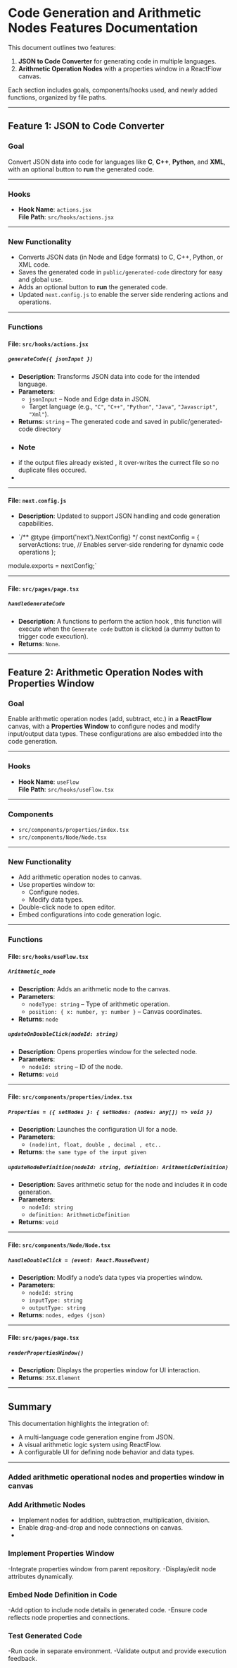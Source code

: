 # Code Generation and Arithmetic Nodes Features Documentation

This document outlines two features:
1. **JSON to Code Converter** for generating code in multiple languages.
2. **Arithmetic Operation Nodes** with a properties window in a ReactFlow canvas.

Each section includes goals, components/hooks used, and newly added functions, organized by file paths.

---

## Feature 1: JSON to Code Converter

### Goal
Convert JSON data into code for languages like **C**, **C++**, **Python**, and **XML**, with an optional button to **run** the generated code.

---

### Hooks

- **Hook Name**: `actions.jsx`  
  **File Path**: `src/hooks/actions.jsx`

---

### New Functionality

- Converts JSON data (in Node and Edge formats) to C, C++, Python, or XML code.
- Saves the generated code in `public/generated-code` directory for easy and global use.
- Adds an optional button to **run** the generated code.
- Updated `next.config.js` to enable the server side rendering actions and operations.

---

### Functions

#### File: `src/hooks/actions.jsx`

##### `generateCode({ jsonInput })`
- **Description**: Transforms JSON data into code for the intended language.
- **Parameters**:
  - `jsonInput` – Node and Edge data in JSON.
  - Target language (e.g., `"C"`, `"C++"`, `"Python"`, `"Java"`, `"Javascript"`, `"Xml"`).
- **Returns**: `string` – The generated code and saved in public/generated-code directory
- ### Note
-   if the output files already existed , it over-writes the currect file so no duplicate files occured.
-   
---

#### File: `next.config.js`

- **Description**: Updated to support JSON handling and code generation capabilities.

- `/** @type {import('next').NextConfig} */
const nextConfig = {
  serverActions: true, // Enables server-side rendering for dynamic code operations
};

module.exports = nextConfig;`

---

#### File: `src/pages/page.tsx`

##### `handleGenerateCode`
- **Description**: A functions to perform the action hook , this function will execute when the `Generate code` button is clicked (a dummy button to trigger code execution).
- **Returns**: `None`.

---

## Feature 2: Arithmetic Operation Nodes with Properties Window

### Goal
Enable arithmetic operation nodes (add, subtract, etc.) in a **ReactFlow** canvas, with a **Properties Window** to configure nodes and modify input/output data types. These configurations are also embedded into the code generation.

---

### Hooks

- **Hook Name**: `useFlow`  
  **File Path**: `src/hooks/useFlow.tsx`

---

### Components

- `src/components/properties/index.tsx`
- `src/components/Node/Node.tsx`

---

### New Functionality

- Add arithmetic operation nodes to canvas.
- Use properties window to:
  - Configure nodes.
  - Modify data types.
- Double-click node to open editor.
- Embed configurations into code generation logic.

---

### Functions

#### File: `src/hooks/useFlow.tsx`

##### `Arithmetic_node`
- **Description**: Adds an arithmetic node to the canvas.
- **Parameters**:
  - `nodeType: string` – Type of arithmetic operation.
  - `position: { x: number, y: number }` – Canvas coordinates.
- **Returns**: `node`

##### `updateOnDoubleClick(nodeId: string)`
- **Description**: Opens properties window for the selected node.
- **Parameters**:
  - `nodeId: string` – ID of the node.
- **Returns**: `void`

---

#### File: `src/components/properties/index.tsx`

##### `Properties = ({ setNodes }: { setNodes: (nodes: any[]) => void }) `
- **Description**: Launches the configuration UI for a node.
- **Parameters**:
  - `(node)int, float, double , decimal , etc..`
- **Returns**: `the same type of the input given`

##### `updateNodeDefinition(nodeId: string, definition: ArithmeticDefinition)`
- **Description**: Saves arithmetic setup for the node and includes it in code generation.
- **Parameters**:
  - `nodeId: string`
  - `definition: ArithmeticDefinition`
- **Returns**: `void`

---

#### File: `src/components/Node/Node.tsx`

##### `handleDoubleClick = (event: React.MouseEvent)`
- **Description**: Modify a node’s data types via properties window.
- **Parameters**:
  - `nodeId: string`
  - `inputType: string`
  - `outputType: string`
- **Returns**: `nodes, edges (json)`

---

#### File: `src/pages/page.tsx`

##### `renderPropertiesWindow()`
- **Description**: Displays the properties window for UI interaction.
- **Returns**: `JSX.Element`

---

## Summary

This documentation highlights the integration of:
- A multi-language code generation engine from JSON.
- A visual arithmetic logic system using ReactFlow.
- A configurable UI for defining node behavior and data types.

---

### Added arithmetic operational nodes and properties window in canvas

### Add Arithmetic Nodes
- Implement nodes for addition, subtraction, multiplication, division.
- Enable drag-and-drop and node connections on canvas.
-
### Implement Properties Window
-Integrate properties window from parent repository.
-Display/edit node attributes dynamically.

### Embed Node Definition in Code
-Add option to include node details in generated code.
-Ensure code reflects node properties and connections.

###  Test Generated Code
-Run code in separate environment.
-Validate output and provide execution feedback.


